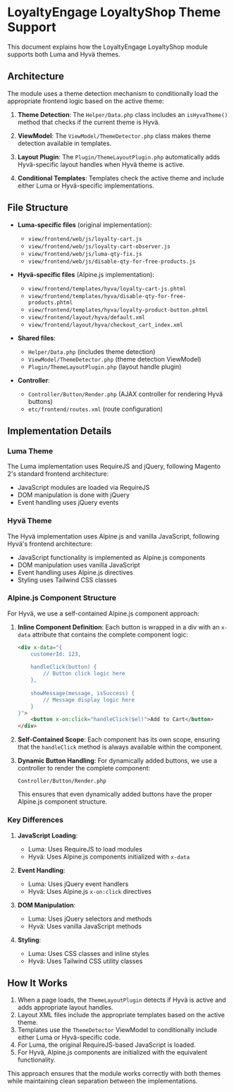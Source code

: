 # LoyaltyEngage LoyaltyShop Theme Support

This document explains how the LoyaltyEngage LoyaltyShop module supports both Luma and Hyvä themes.

## Architecture

The module uses a theme detection mechanism to conditionally load the appropriate frontend logic based on the active theme:

1. **Theme Detection**: The `Helper/Data.php` class includes an `isHyvaTheme()` method that checks if the current theme is Hyvä.

2. **ViewModel**: The `ViewModel/ThemeDetector.php` class makes theme detection available in templates.

3. **Layout Plugin**: The `Plugin/ThemeLayoutPlugin.php` automatically adds Hyvä-specific layout handles when Hyvä theme is active.

4. **Conditional Templates**: Templates check the active theme and include either Luma or Hyvä-specific implementations.

## File Structure

- **Luma-specific files** (original implementation):
  - `view/frontend/web/js/loyalty-cart.js`
  - `view/frontend/web/js/loyalty-cart-observer.js`
  - `view/frontend/web/js/luma-qty-fix.js`
  - `view/frontend/web/js/disable-qty-for-free-products.js`

- **Hyvä-specific files** (Alpine.js implementation):
  - `view/frontend/templates/hyva/loyalty-cart-js.phtml`
  - `view/frontend/templates/hyva/disable-qty-for-free-products.phtml`
  - `view/frontend/templates/hyva/loyalty-product-button.phtml`
  - `view/frontend/layout/hyva/default.xml`
  - `view/frontend/layout/hyva/checkout_cart_index.xml`

- **Shared files**:
  - `Helper/Data.php` (includes theme detection)
  - `ViewModel/ThemeDetector.php` (theme detection ViewModel)
  - `Plugin/ThemeLayoutPlugin.php` (layout handle plugin)
  
- **Controller**:
  - `Controller/Button/Render.php` (AJAX controller for rendering Hyvä buttons)
  - `etc/frontend/routes.xml` (route configuration)

## Implementation Details

### Luma Theme

The Luma implementation uses RequireJS and jQuery, following Magento 2's standard frontend architecture:

- JavaScript modules are loaded via RequireJS
- DOM manipulation is done with jQuery
- Event handling uses jQuery events

### Hyvä Theme

The Hyvä implementation uses Alpine.js and vanilla JavaScript, following Hyvä's frontend architecture:

- JavaScript functionality is implemented as Alpine.js components
- DOM manipulation uses vanilla JavaScript
- Event handling uses Alpine.js directives
- Styling uses Tailwind CSS classes

### Alpine.js Component Structure

For Hyvä, we use a self-contained Alpine.js component approach:

1. **Inline Component Definition**: Each button is wrapped in a div with an `x-data` attribute that contains the complete component logic:

   ```html
   <div x-data="{
       customerId: 123,
       
       handleClick(button) {
           // Button click logic here
       },
       
       showMessage(message, isSuccess) {
           // Message display logic here
       }
   }">
       <button x-on:click="handleClick($el)">Add to Cart</button>
   </div>
   ```

2. **Self-Contained Scope**: Each component has its own scope, ensuring that the `handleClick` method is always available within the component.

3. **Dynamic Button Handling**: For dynamically added buttons, we use a controller to render the complete component:

   ```
   Controller/Button/Render.php
   ```

   This ensures that even dynamically added buttons have the proper Alpine.js component structure.

### Key Differences

1. **JavaScript Loading**:
   - Luma: Uses RequireJS to load modules
   - Hyvä: Uses Alpine.js components initialized with `x-data`

2. **Event Handling**:
   - Luma: Uses jQuery event handlers
   - Hyvä: Uses Alpine.js `x-on:click` directives

3. **DOM Manipulation**:
   - Luma: Uses jQuery selectors and methods
   - Hyvä: Uses vanilla JavaScript methods

4. **Styling**:
   - Luma: Uses CSS classes and inline styles
   - Hyvä: Uses Tailwind CSS utility classes

## How It Works

1. When a page loads, the `ThemeLayoutPlugin` detects if Hyvä is active and adds appropriate layout handles.
2. Layout XML files include the appropriate templates based on the active theme.
3. Templates use the `ThemeDetector` ViewModel to conditionally include either Luma or Hyvä-specific code.
4. For Luma, the original RequireJS-based JavaScript is loaded.
5. For Hyvä, Alpine.js components are initialized with the equivalent functionality.

This approach ensures that the module works correctly with both themes while maintaining clean separation between the implementations.
